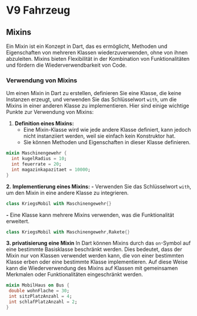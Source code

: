 # **V9 Fahrzeug**

## Mixins

Ein Mixin ist ein Konzept in Dart, das es ermöglicht, Methoden und Eigenschaften von mehreren Klassen wiederzuverwenden, ohne von ihnen abzuleiten. Mixins bieten Flexibilität in der Kombination von Funktionalitäten und fördern die Wiederverwendbarkeit von Code.

### Verwendung von Mixins

Um einen Mixin in Dart zu erstellen, definieren Sie eine Klasse, die keine Instanzen erzeugt, und verwenden Sie das Schlüsselwort `with`, um die Mixins in einer anderen Klasse zu implementieren. Hier sind einige wichtige Punkte zur Verwendung von Mixins:

1. **Definition eines Mixins:**
   - Eine Mixin-Klasse wird wie jede andere Klasse definiert, kann jedoch nicht instanziiert werden, weil sie einfach kein Konstruktor hat.
   - Sie können Methoden und Eigenschaften in dieser Klasse definieren.

```dart
mixin Maschinengewehr {
  int kugelRadius = 10;
  int feuerrate = 20;
  int magazinkapazitaet = 10000;
}
```

**2.** **Implementierung eines Mixins:**
   **-** Verwenden Sie das Schlüsselwort `with`, um den Mixin in eine andere Klasse zu integrieren.

 ```dart
class KriegsMobil with Maschinengewehr{}
```

   **-** Eine Klasse kann mehrere Mixins verwenden, was die Funktionalität erweitert.

 ```dart
class KriegsMobil with Maschinengewehr,Rakete{}
```

**3. privatisierung eine Mixin** In Dart können Mixins durch das `on`-Symbol auf eine bestimmte Basisklasse beschränkt werden. Dies bedeutet, dass der Mixin nur von Klassen verwendet werden kann, die von einer bestimmten Klasse erben oder eine bestimmte Klasse implementieren. Auf diese Weise kann die Wiederverwendung des Mixins auf Klassen mit gemeinsamen Merkmalen oder Funktionalitäten eingeschränkt werden.

 ```dart
mixin MobilHaus on Bus {
  double wohnFlache = 30;
  int sitzPlatzAnzahl = 4;
  int schlafPlatzAnzahl = 2;
}
```